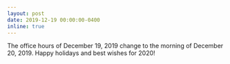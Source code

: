 ```yaml
---
layout: post
date: 2019-12-19 00:00:00-0400
inline: true
---
```


The office hours of December 19, 2019 change to the morning of December 20, 2019. Happy holidays and best wishes for 2020!
